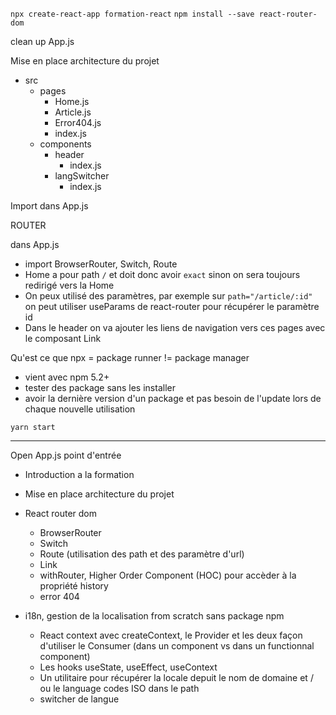 
`npx create-react-app formation-react`
`npm install --save react-router-dom`

clean up App.js

Mise en place architecture du projet

- src
  - pages
    - Home.js
    - Article.js
    - Error404.js
    - index.js
  - components
    - header
      - index.js
    - langSwitcher
      - index.js

Import dans App.js


ROUTER

dans App.js
- import BrowserRouter, Switch, Route
- Home a pour path `/` et doit donc avoir `exact` sinon on sera toujours redirigé vers la Home
- On peux utilisé des paramètres, par exemple sur `path="/article/:id"` on peut utiliser useParams de react-router pour récupérer le paramètre id
- Dans le header on va ajouter les liens de navigation vers ces pages avec le composant Link



Qu'est ce que npx = package runner != package manager
- vient avec npm 5.2+
- tester des package sans les installer
- avoir la dernière version d'un package et pas besoin de l'update lors de chaque nouvelle utilisation

`yarn start`

----------------------

Open App.js point d'entrée


- Introduction a la formation

- Mise en place architecture du projet

- React router dom 
  - BrowserRouter
  - Switch
  - Route (utilisation des path et des paramètre d'url)
  - Link
  - withRouter, Higher Order Component (HOC) pour accèder à la propriété history
  - error 404

- i18n, gestion de la localisation from scratch sans package npm
  - React context avec createContext, le Provider et les deux façon d'utiliser le Consumer (dans un component vs dans un functionnal component)
  - Les hooks useState, useEffect, useContext
  - Un utilitaire pour récupérer la locale depuit le nom de domaine et / ou le language codes ISO dans le path
  - switcher de langue